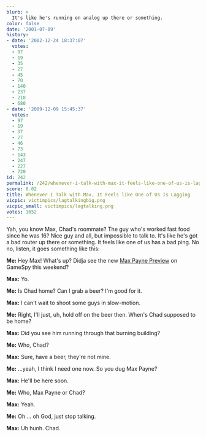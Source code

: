 ```yaml
---
blurb: >
  It's like he's running on analog up there or something.
color: false
date: '2001-07-09'
history:
- date: '2002-12-24 18:37:07'
  votes:
  - 97
  - 19
  - 35
  - 27
  - 45
  - 70
  - 140
  - 237
  - 218
  - 680
- date: '2009-12-09 15:45:37'
  votes:
  - 97
  - 19
  - 37
  - 27
  - 46
  - 73
  - 143
  - 247
  - 227
  - 720
id: 242
permalink: /242/whenever-i-talk-with-max-it-feels-like-one-of-us-is-lagging/
score: 8.02
title: Whenever I Talk with Max, It Feels like One of Us Is Lagging
vicpic: victimpics/lagtalkingbig.png
vicpic_small: victimpics/lagtalking.png
votes: 1652
---
```


Yah, you know Max, Chad's roommate? The guy who's worked fast food since
he was 16? Nice guy and all, but impossible to talk to. It's like he's
got a bad router up there or something. It feels like one of us has a
bad ping. No no, listen, it goes something like this:

**Me:** Hey Max! What's up? Didja see the new [Max Payne
Preview](https://web.archive.org/web/20010709000000/http://www.gamespy.com/previews/july01/maxpayne/)
on GameSpy this weekend?

**Max:** Yo.

**Me:** Is Chad home? Can I grab a beer? I'm good for it.

**Max:** I can't wait to shoot some guys in slow-motion.

**Me:** Right, I'll just, uh, hold off on the beer then. When's Chad
supposed to be home?

**Max:** Did you see him running through that burning building?

**Me:** Who, Chad?

**Max:** Sure, have a beer, they're not mine.

**Me:** ...yeah, I think I need one now. So you dug Max Payne?

**Max:** He'll be here soon.

**Me:** Who, Max Payne or Chad?

**Max:** Yeah.

**Me:** Oh ... oh God, just stop talking.

**Max:** Uh hunh. Chad.